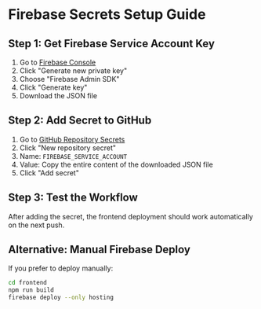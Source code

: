 # Firebase Secrets Setup Guide

## Step 1: Get Firebase Service Account Key

1. Go to [Firebase Console](https://console.firebase.google.com/project/my-inventory-project-9dccf/settings/serviceaccounts/adminsdk)
2. Click "Generate new private key"
3. Choose "Firebase Admin SDK"
4. Click "Generate key"
5. Download the JSON file

## Step 2: Add Secret to GitHub

1. Go to [GitHub Repository Secrets](https://github.com/khod-ed/inventory-system/settings/secrets/actions)
2. Click "New repository secret"
3. Name: `FIREBASE_SERVICE_ACCOUNT`
4. Value: Copy the entire content of the downloaded JSON file
5. Click "Add secret"

## Step 3: Test the Workflow

After adding the secret, the frontend deployment should work automatically on the next push.

## Alternative: Manual Firebase Deploy

If you prefer to deploy manually:
```bash
cd frontend
npm run build
firebase deploy --only hosting
``` 